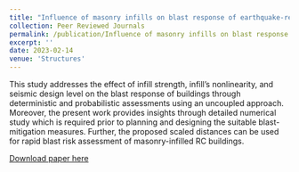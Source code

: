 ```yaml
---
title: "Influence of masonry infills on blast response of earthquake-resistant reinforced concrete buildings"
collection: Peer Reviewed Journals
permalink: /publication/Influence of masonry infills on blast response of earthquake-resistant reinforced concrete buildings
excerpt: ''
date: 2023-02-14
venue: 'Structures'
---
```


This study addresses the effect of infill strength, infill’s nonlinearity, and seismic design level on the blast response of buildings through deterministic and probabilistic assessments using an uncoupled approach. Moreover, the present work provides insights through detailed numerical study which is required prior to planning and designing the suitable blast-mitigation measures. Further, the proposed scaled distances can be used for rapid blast risk assessment of masonry-infilled RC buildings.

[Download paper here](https://www.sciencedirect.com/science/article/abs/pii/S2352012423002369)


